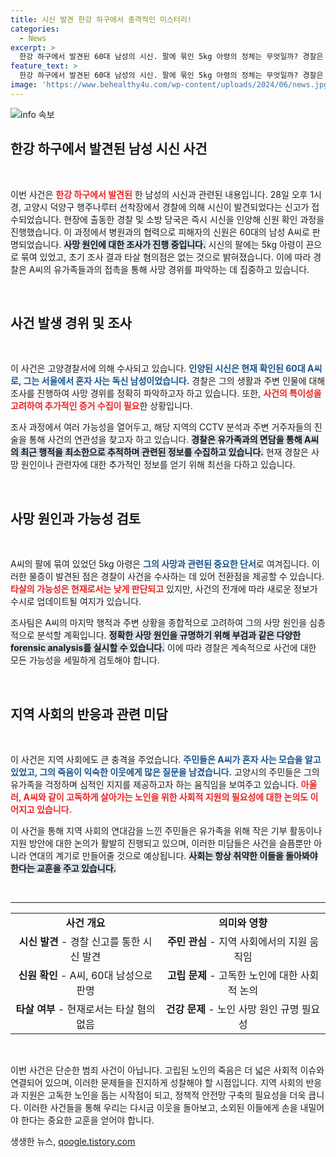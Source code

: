 ```yaml
---
title: 시신 발견 한강 하구에서 충격적인 미스터리!
categories:
  - News
excerpt: >
  한강 하구에서 발견된 60대 남성의 시신. 팔에 묶인 5kg 아령의 정체는 무엇일까? 경찰은 타살 혐의점은 없다고 밝혔지만, 그가 왜 이렇게 발견됐는지 의문은 남는다. 관심이 집중된 이 사건의 진실은?
feature_text: >
  한강 하구에서 발견된 60대 남성의 시신. 팔에 묶인 5kg 아령의 정체는 무엇일까? 경찰은 타살 혐의점은 없다고 밝혔지만, 그가 왜 이렇게 발견됐는지 의문은 남는다. 관심이 집중된 이 사건의 진실은?
image: 'https://www.behealthy4u.com/wp-content/uploads/2024/06/news.jpg'
---
```


<p><img src="https://www.behealthy4u.com/wp-content/uploads/2024/06/news.jpg" alt="info 속보" /></p>

<h2 data-ke-size="size26">한강 하구에서 발견된 남성 시신 사건</h2>

<p data-ke-size="size16">&nbsp;</p>

<p>이번 사건은 <b><span style="color: #ee2323;">한강 하구에서 발견된</span></b> 한 남성의 시신과 관련된 내용입니다. 28일 오후 1시경, 고양시 덕양구 행주나루터 선착장에서 경찰에 의해 시신이 발견되었다는 신고가 접수되었습니다. 현장에 출동한 경찰 및 소방 당국은 즉시 시신을 인양해 신원 확인 과정을 진행했습니다. 이 과정에서 병원과의 협력으로 피해자의 신원은 60대의 남성 A씨로 판명되었습니다. <b><span style="background-color: #21538527;">사망 원인에 대한 조사가 진행 중입니다.</span></b> 시신의 팔에는 5kg 아령이 끈으로 묶여 있었고, 초기 조사 결과 타살 혐의점은 없는 것으로 밝혀졌습니다. 이에 따라 경찰은 A씨의 유가족들과의 접촉을 통해 사망 경위를 파악하는 데 집중하고 있습니다.</p>

<p data-ke-size="size16">&nbsp;</p>

<h2 data-ke-size="size26">사건 발생 경위 및 조사</h2>

<p data-ke-size="size16">&nbsp;</p>

<p>이 사건은 고양경찰서에 의해 수사되고 있습니다. <b><span style="color: #1a5490;">인양된 시신은 현재 확인된 60대 A씨로, 그는 서울에서 혼자 사는 독신 남성이었습니다.</span></b> 경찰은 그의 생활과 주변 인물에 대해 조사를 진행하여 사망 경위를 정확히 파악하고자 하고 있습니다. 또한, <b><span style="color: #ee2323;">사건의 특이성을 고려하여 추가적인 증거 수집이 필요</span></b>한 상황입니다.</p>

<p>조사 과정에서 여러 가능성을 열어두고, 해당 지역의 CCTV 분석과 주변 거주자들의 진술을 통해 사건의 연관성을 찾고자 하고 있습니다. <b><span style="background-color: #21538527;">경찰은 유가족과의 면담을 통해 A씨의 최근 행적을 최소한으로 추적하며 관련된 정보를 수집하고 있습니다.</span></b> 현재 경찰은 사망 원인이나 관련자에 대한 추가적인 정보를 얻기 위해 최선을 다하고 있습니다.</p>

<p data-ke-size="size16">&nbsp;</p>

<h2 data-ke-size="size26">사망 원인과 가능성 검토</h2>

<p data-ke-size="size16">&nbsp;</p>

<p>A씨의 팔에 묶여 있었던 5kg 아령은 <b><span style="color: #1a5490;">그의 사망과 관련된 중요한 단서</span></b>로 여겨집니다. 이러한 물증이 발견된 점은 경찰이 사건을 수사하는 데 있어 전환점을 제공할 수 있습니다. <b><span style="color: #ee2323;">타살의 가능성은 현재로서는 낮게 판단되고</span></b> 있지만, 사건의 전개에 따라 새로운 정보가 수시로 업데이트될 여지가 있습니다.</p>

<p>조사팀은 A씨의 마지막 행적과 주변 상황을 종합적으로 고려하여 그의 사망 원인을 심층적으로 분석할 계획입니다. <b><span style="background-color: #21538527;">정확한 사망 원인을 규명하기 위해 부검과 같은 다양한 forensic analysis를 실시할 수 있습니다.</span></b> 이에 따라 경찰은 계속적으로 사건에 대한 모든 가능성을 세밀하게 검토해야 합니다.</p>

<p data-ke-size="size16">&nbsp;</p>

<h2 data-ke-size="size26">지역 사회의 반응과 관련 미담</h2>

<p data-ke-size="size16">&nbsp;</p>

<p>이 사건은 지역 사회에도 큰 충격을 주었습니다. <b><span style="color: #1a5490;">주민들은 A씨가 혼자 사는 모습을 알고 있었고, 그의 죽음이 익숙한 이웃에게 많은 질문을 남겼습니다.</span></b> 고양시의 주민들은 그의 유가족을 걱정하며 심적인 지지를 제공하고자 하는 움직임을 보여주고 있습니다. <b><span style="color: #ee2323;">아울러, A씨와 같이 고독하게 살아가는 노인을 위한 사회적 지원의 필요성에 대한 논의도 이어지고 있습니다.</span></b> </p>

<p>이 사건을 통해 지역 사회의 연대감을 느낀 주민들은 유가족을 위해 작은 기부 활동이나 지원 방안에 대한 논의가 활발히 진행되고 있으며, 이러한 미담들은 사건을 슬픔뿐만 아니라 연대의 계기로 만들어줄 것으로 예상됩니다. <b><span style="background-color: #21538527;">사회는 항상 취약한 이들을 돌아봐야 한다는 교훈을 주고 있습니다.</span></b> </p>

<p data-ke-size="size16">&nbsp;</p>

<hr>

<table style="width: 100%;">
<tr>
<td style="text-align: center; height: 17px;"><b>사건 개요</b></td>
<td style="text-align: center; height: 17px;"><b>의미와 영향</b></td>
</tr>
<tr>
<td style="text-align: center; height: 17px;"><b>시신 발견</b> - 경찰 신고를 통한 시신 발견</td>
<td style="text-align: center; height: 17px;"><b>주민 관심</b> - 지역 사회에서의 지원 움직임</td>
</tr>
<tr>
<td style="text-align: center; height: 17px;"><b>신원 확인</b> - A씨, 60대 남성으로 판명</td>
<td style="text-align: center; height: 17px;"><b>고립 문제</b> - 고독한 노인에 대한 사회적 논의</td>
</tr>
<tr>
<td style="text-align: center; height: 17px;"><b>타살 여부</b> - 현재로서는 타살 혐의 없음</td>
<td style="text-align: center; height: 17px;"><b>건강 문제</b> - 노인 사망 원인 규명 필요성</td>
</tr>
</table>

<p data-ke-size="size16">&nbsp;</p>

<p>이번 사건은 단순한 범죄 사건이 아닙니다. 고립된 노인의 죽음은 더 넓은 사회적 이슈와 연결되어 있으며, 이러한 문제들을 진지하게 성찰해야 할 시점입니다. 지역 사회의 반응과 지원은 고독한 노인을 돕는 시작점이 되고, 정책적 안전망 구축의 필요성을 더욱 큽니다. 이러한 사건들을 통해 우리는 다시금 이웃을 돌아보고, 소외된 이들에게 손을 내밀어야 한다는 중요한 교훈을 얻어야 합니다.</p>
생생한 뉴스, <a href="https://qoogle.tistory.com" rel="dofollow">qoogle.tistory.com</a>


